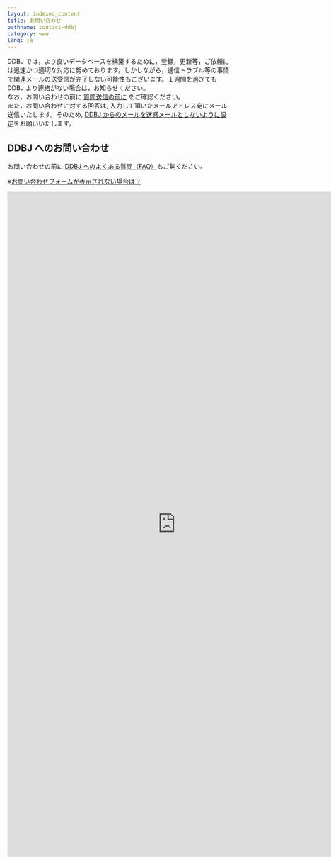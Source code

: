 ```yaml
---
layout: indexed_content
title: お問い合わせ
pathname: contact-ddbj
category: www
lang: ja
---
```


DDBJ
では，より良いデータベースを構築するために，登録，更新等，ご依頼には迅速かつ適切な対応に努めております。しかしながら，通信トラブル等の事情で関連メールの送受信が完了しない可能性もございます。１週間を過ぎても
DDBJ より連絡がない場合は，お知らせください。  
なお，お問い合わせの前に [質問送信の前に](/before-sending-inquiries.html) をご確認ください。  
また，お問い合わせに対する回答は, 入力して頂いたメールアドレス宛にメール送信いたします。そのため, [DDBJ
からのメールを迷惑メールとしないように設定](/precautions.html)をお願いいたします。

## DDBJ へのお問い合わせ

お問い合わせの前に [DDBJ へのよくある質問（FAQ）](/faq/ja/index.html)もご覧ください。

※[お問い合わせフォームが表示されない場合は？](/faq/ja/index.html#contact-form-not-displayed)

<!--<iframe src="https://docs.google.com/forms/d/e/1FAIpQLSfNXpFy7TUC7HHFJZ0O7G1_cS4DjKIYTStb3s9JlC2orbo9Ew/viewform?embedded=true" width="760" height="1500" frameborder="0" marginheight="0" marginwidth="0">読み込んでいます...</iframe>-->
<iframe src="https://docs.google.com/forms/d/e/1FAIpQLSeyWbdUll6ESiuraInJ2UzUuiCSoWYZ0v-zARc049_y5Z2-7A/viewform?embedded=true" width="760" height="1500" frameborder="0" marginheight="0" marginwidth="0">読み込んでいます...</iframe>

<!--  <h2 id="to-submitters">DDBJ へのエントリ登録者へのお問い合わせ</h2>
  <dl class="bottom_space">
    <dt>送信の前に、以下の点をお確かめください。</dt>
    <dd>対象エントリのDDBJフラットファイル上で REFERENCE 行に記載されている文献の確認はお済みでしょうか。登録者の連絡先、あるいは、その質問に対する回答が論文内に記載されている可能性があります。</dd>
</dl>-->

<!--<iframe src="https://docs.google.com/forms/d/e/1FAIpQLSfru5osfr-hgyCMK1AZ0drYvbtd7R-x_RF7jNtJfVD5OrGc1w/viewform?embedded=true" width="760" height="1300" frameborder="0" marginheight="0" marginwidth="0">読み込んでいます...</iframe>
<iframe src="https://docs.google.com/forms/d/e/1FAIpQLSeEVhs1zy7l963WHJv8ZW-COfchyHoegj6DERAbuS-p9ZQ80w/viewform?embedded=true" width="760" height="1200" frameborder="0" marginheight="0" marginwidth="0">読み込んでいます...</iframe>
-->
<!--<iframe src="https://docs.google.com/forms/d/e/1FAIpQLSduX54G6owuSuExS_bTSvPJWSnR-iz2YKOH8BAPp2qFfo5Kmg/viewform?embedded=true" width="760" height="1300" frameborder="0" marginheight="0" marginwidth="0">読み込んでいます...</iframe>-->			
